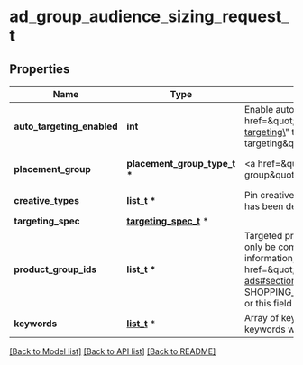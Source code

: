 # ad_group_audience_sizing_request_t

## Properties
Name | Type | Description | Notes
------------ | ------------- | ------------- | -------------
**auto_targeting_enabled** | **int** | Enable auto-targeting for ad group. Also known as &lt;a href&#x3D;\&quot;https://help.pinterest.com/en/business/article/expanded-targeting\&quot; target&#x3D;\&quot;_blank\&quot;&gt;\&quot;expanded targeting\&quot;&lt;/a&gt;. | [optional] [default to true]
**placement_group** | **placement_group_type_t \*** | &lt;a href&#x3D;\&quot;/docs/redoc/#section/Placement-group\&quot;&gt;Placement group&lt;/a&gt;. | [optional] [default to 'ALL']
**creative_types** | **list_t \*** | Pin creative types filter. &lt;/p&gt;&lt;strong&gt;Note:&lt;/strong&gt; SHOP_THE_PIN has been deprecated. Please use COLLECTION instead. | [optional] 
**targeting_spec** | [**targeting_spec_t**](targeting_spec.md) \* |  | [optional] 
**product_group_ids** | **list_t \*** | Targeted product group IDs. &lt;/p&gt;&lt;strong&gt;Note:&lt;/strong&gt; This can only be combined with shopping/catalog sales campaigns. For more information, &lt;a href&#x3D;\&quot;https://help.pinterest.com/en/business/article/shopping-ads#section-14571\&quot; target&#x3D;\&quot;_blank\&quot;&gt;click here&lt;/a&gt;. SHOPPING_RETARGETING must be included in targeting_spec object or this field will be ignored. | [optional] 
**keywords** | [**list_t**](ad_group_audience_sizing_request_keywords_inner.md) \* | Array of keyword objects. If the keywords field is missing, all keywords will be targeted. | [optional] 

[[Back to Model list]](../README.md#documentation-for-models) [[Back to API list]](../README.md#documentation-for-api-endpoints) [[Back to README]](../README.md)


